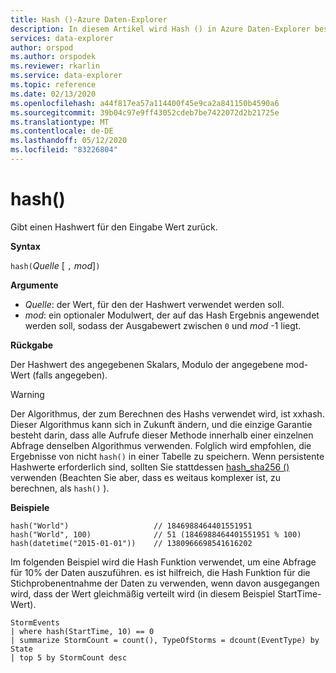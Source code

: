 ```yaml
---
title: Hash ()-Azure Daten-Explorer
description: In diesem Artikel wird Hash () in Azure Daten-Explorer beschrieben.
services: data-explorer
author: orspod
ms.author: orspodek
ms.reviewer: rkarlin
ms.service: data-explorer
ms.topic: reference
ms.date: 02/13/2020
ms.openlocfilehash: a44f817ea57a114400f45e9ca2a841150b4590a6
ms.sourcegitcommit: 39b04c97e9ff43052cdeb7be7422072d2b21725e
ms.translationtype: MT
ms.contentlocale: de-DE
ms.lasthandoff: 05/12/2020
ms.locfileid: "83226804"
---
```

# <a name="hash"></a>hash()

Gibt einen Hashwert für den Eingabe Wert zurück.

**Syntax**

`hash(`*Quelle* [ `,` *mod*]`)`

**Argumente**

* *Quelle*: der Wert, für den der Hashwert verwendet werden soll.
* *mod*: ein optionaler Modulwert, der auf das Hash Ergebnis angewendet werden soll, sodass der Ausgabewert zwischen `0` und *mod* -1 liegt.

**Rückgabe**

Der Hashwert des angegebenen Skalars, Modulo der angegebene mod-Wert (falls angegeben).

> [!WARNING]
> Der Algorithmus, der zum Berechnen des Hashs verwendet wird, ist xxhash.
> Dieser Algorithmus kann sich in Zukunft ändern, und die einzige Garantie besteht darin, dass alle Aufrufe dieser Methode innerhalb einer einzelnen Abfrage denselben Algorithmus verwenden.
> Folglich wird empfohlen, die Ergebnisse von nicht `hash()` in einer Tabelle zu speichern. Wenn persistente Hashwerte erforderlich sind, sollten Sie stattdessen [hash_sha256 ()](./sha256hashfunction.md) verwenden (Beachten Sie aber, dass es weitaus komplexer ist, zu berechnen, als `hash()` ).

**Beispiele**

```kusto
hash("World")                   // 1846988464401551951
hash("World", 100)              // 51 (1846988464401551951 % 100)
hash(datetime("2015-01-01"))    // 1380966698541616202
```

Im folgenden Beispiel wird die Hash Funktion verwendet, um eine Abfrage für 10% der Daten auszuführen. es ist hilfreich, die Hash Funktion für die Stichprobenentnahme der Daten zu verwenden, wenn davon ausgegangen wird, dass der Wert gleichmäßig verteilt wird (in diesem Beispiel StartTime-Wert).

<!-- csl: https://help.kusto.windows.net:443/Samples -->
```kusto
StormEvents 
| where hash(StartTime, 10) == 0
| summarize StormCount = count(), TypeOfStorms = dcount(EventType) by State 
| top 5 by StormCount desc
```
